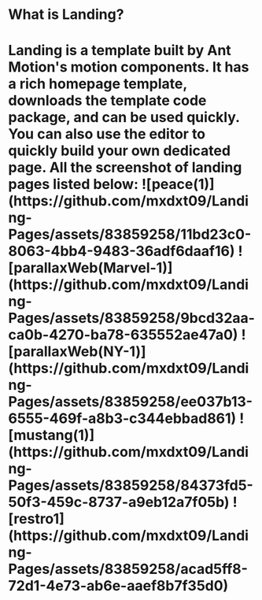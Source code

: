 <h1>What is Landing?<h1>
Landing is a template built by Ant Motion's motion components. It has a rich homepage template, downloads the template code package, and can be used quickly. You can also use the editor to quickly build your own dedicated page.
All the screenshot of landing pages listed below:
![peace(1)](https://github.com/mxdxt09/Landing-Pages/assets/83859258/11bd23c0-8063-4bb4-9483-36adf6daaf16)
![parallaxWeb(Marvel-1)](https://github.com/mxdxt09/Landing-Pages/assets/83859258/9bcd32aa-ca0b-4270-ba78-635552ae47a0)
![parallaxWeb(NY-1)](https://github.com/mxdxt09/Landing-Pages/assets/83859258/ee037b13-6555-469f-a8b3-c344ebbad861)
![mustang(1)](https://github.com/mxdxt09/Landing-Pages/assets/83859258/84373fd5-50f3-459c-8737-a9eb12a7f05b)
![restro1](https://github.com/mxdxt09/Landing-Pages/assets/83859258/acad5ff8-72d1-4e73-ab6e-aaef8b7f35d0)
